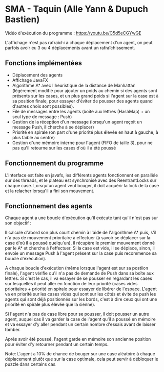 # SMA - Taquin (Alle Yann & Dupuch Bastien)

Vidéo d'exécution du programme :
https://youtu.be/C5d5eCGYwGE

L'affichage n'est pas rafraîchi à chaque déplacement d'un agent, on peut parfois avoir eu 3 ou 4 déplacements avant un rafraîchissement.

## Fonctions implémentées

- Déplacement des agents
- Affichage JavaFX
- Algorithme A* avec l'heuristique de la distance de Manhattan (légèrement modifié pour ajouter un poids au chemin si des agents 
  sont présents sur les cases, et un plus grand poids si l'agent sur la case est à sa position finale, pour essayer d'éviter de pousser
  des agents quand d'autres choix sont possibles).
- File de messages entre les agents (boîte aux lettres (HashMap) + un seul type de message : Push)
- Gestion de la réception d'un message (lorsqu'un agent reçoit un message Push, il cherche à se déplacer)
- Priorité en spirale (on part d'une priorité plus élevée en haut à gauche, à plus faible au centre)
- Gestion d'une mémoire interne pour l'agent (FIFO de taille 3), pour ne pas qu'il retourne sur les cases d'où il a été poussé

## Fonctionnement du programme

L'interface est faite en javafx, les différents agents fonctionnent en parallèle sur des threads,
et le plateau est synchronisé avec des ReentrantLocks sur chaque case.
Lorsqu'un agent veut bouger, il doit acquérir la lock de la case et la relacher lorsqu'il a fini son mouvement.

## Fonctionnement des agents

Chaque agent a une boucle d'exécution qu'il exécute tant qu'il n'est pas sur son objectif :

Il calcule d'abord son plus court chemin à l'aide de l'algorithme A* puis, s'il n'a pas de mouvement prioritaire
à effectuer (à savoir se déplacer sur la case d'où il a poussé quelqu'un), il récupère le premier mouvement donné par
le A* et cherche à l'effectuer. Si la case est vide, il se déplace, sinon, il envoie un message Push à l'agent présent sur la case
puis recommence sa boucle d'exécution).

A chaque boucle d'exécution (même lorsque l'agent est sur sa postiion finale), l'agent vérifie qu'il n'a pas de demande de Push
dans sa boîte aux lettres. Si c'est le cas, il va essayer de se pousser en regardant les cases sur lesquelles il peut aller
en fonction de leur priorité (cases vides prioritaires + priorité en spirale pour essayer de libérer de l'espace.
L'agent va en priorité sur les cases vides qui sont sur les côtés et évite de push les agents qui sont déjà positionnés sur les bords,
c'est à dire ceux qui ont une priorité en spirale plus élevée que la sienne).

Si l'agent n'a pas de case libre pour se pousser, il doit pousser un autre agent, auquel cas il va garder la case de l'agent
qu'il a poussé en mémoire et va essayer d'y aller pendant un certain nombre d'essais avant de laisser tomber.

Après avoir été poussé, l'agent garde en mémoire son ancienne position pour éviter d'y retourner pendant un certain temps.

Note: L'agent a 10% de chance de bouger sur une case aléatoire à chaque déplacement plutôt que sur la case optimale, cela peut servir
à débloquer le puzzle dans certains cas.
